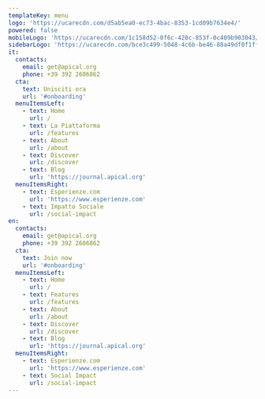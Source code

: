 ```yaml
---
templateKey: menu
logo: 'https://ucarecdn.com/d5ab5ea0-ec73-4bac-8353-1cd09b7634e4/'
powered: false
mobileLogo: 'https://ucarecdn.com/1c158d52-0f6c-420c-853f-0c409b903043/'
sidebarLogo: 'https://ucarecdn.com/bce3c499-5048-4c6b-be46-88a49df0f1ff/'
it:
  contacts:
    email: get@apical.org
    phone: +39 392 2606862
  cta:
    text: Unisciti ora
    url: '#onboarding'
  menuItemsLeft:
    - text: Home
      url: /
    - text: La Piattaforma
      url: /features
    - text: About
      url: /about
    - text: Discover
      url: /discover
    - text: Blog
      url: 'https://journal.apical.org'
  menuItemsRight:
    - text: Esperienze.com
      url: 'https://www.esperienze.com'
    - text: Impatto Sociale
      url: /social-impact
en:
  contacts:
    email: get@apical.org
    phone: +39 392 2606862
  cta:
    text: Join now
    url: '#onboarding'
  menuItemsLeft:
    - text: Home
      url: /
    - text: Features
      url: /features
    - text: About
      url: /about
    - text: Discover
      url: /discover
    - text: Blog
      url: 'https://journal.apical.org'
  menuItemsRight:
    - text: Esperienze.com
      url: 'https://www.esperienze.com'
    - text: Social Impact
      url: /social-impact
---
```


